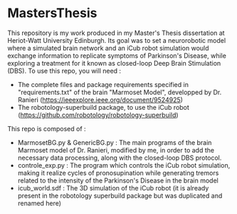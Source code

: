 # MastersThesis

This repository is my work produced in my Master's Thesis dissertation at Heriot-Watt University Edinburgh. Its goal was to set a neurorobotic model where a simulated brain network and an iCub robot simulation would exchange information to replicate symptoms of Parkinson's Disease, while exploring a treatment for it known as closed-loop Deep Brain Stimulation (DBS).
To use this repo, you will need :

- The complete files and package requirements specified in "requirements.txt" of the brain "Marmoset Model", developped by Dr. Ranieri (https://ieeexplore.ieee.org/document/9524925)
- The robotology-superbuild package, to use the iCub robot (https://github.com/robotology/robotology-superbuild)

This repo is composed of :

- MarmosetBG.py & GenericBG.py : The main programs of the brain Marmoset model of Dr. Ranieri, modified by me, in order to add the necessary data processing, along with the closed-loop DBS protocol.
- controle_exp.py : The program which controls the iCub robot simulation, making it realize cycles of pronosupination while generating tremors related to the intensity of the Parkinson's Disease in the brain model
- icub_world.sdf : The 3D simulation of the iCub robot (it is already present in the robotology superbuild package but was duplicated and renamed here)
